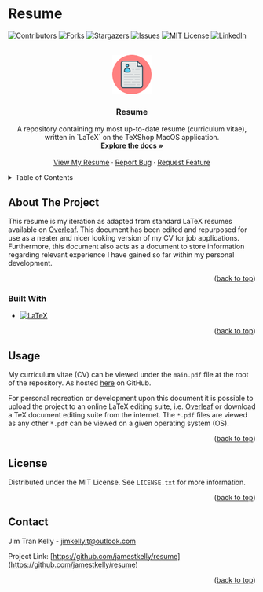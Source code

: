 # Resume

<a name="readme-top"></a>

[![Contributors][contributors-shield]][contributors-url]
[![Forks][forks-shield]][forks-url]
[![Stargazers][stars-shield]][stars-url]
[![Issues][issues-shield]][issues-url]
[![MIT License][license-shield]][license-url]
[![LinkedIn][linkedin-shield]][linkedin-url]

<!-- PROJECT LOGO -->
<br />
<div align="center">
  <a href="https://github.com/jamestkelly/resume">
    <img src="img/resume_icon.png" alt="Logo" width="80" height="80">
  </a>

<h3 align="center">Resume</h3>

  <p align="center">
    A repository containing my most up-to-date resume (curriculum vitae), written in `LaTeX` on the TeXShop MacOS application. 
    <br />
    <a href="https://github.com/jamestkelly/resume"><strong>Explore the docs »</strong></a>
    <br />
    <br />
    <a href="https://github.com/jamestkelly/resume/blob/main/main.pdf">View My Resume</a>
    ·
    <a href="https://github.com/jamestkelly/resume/issues">Report Bug</a>
    ·
    <a href="https://github.com/jamestkelly/resume/issues">Request Feature</a>
  </p>
</div>

<!-- TABLE OF CONTENTS -->
<details>
  <summary>Table of Contents</summary>
  <ol>
    <li>
      <a href="#about-the-project">About The Project</a>
      <ul>
        <li><a href="#built-with">Built With</a></li>
      </ul>
    </li>
    <li><a href="#usage">Usage</a></li>
    <li><a href="#license">License</a></li>
    <li><a href="#contact">Contact</a></li>
  </ol>
</details>

<!-- ABOUT THE PROJECT -->
## About The Project

This resume is my iteration as adapted from standard LaTeX resumes available on [Overleaf](www.overleaf.com). This document has been edited and repurposed for use as a neater and nicer looking version of my CV for job applications. Furthermore, this document also acts as a document to store information regarding relevant experience I have gained so far within my personal development.

<p align="right">(<a href="#readme-top">back to top</a>)</p>

### Built With

* [![LaTeX][Latex.tex]][LaTeX-url]

<p align="right">(<a href="#readme-top">back to top</a>)</p>

<!-- USAGE EXAMPLES -->
## Usage

My curriculum vitae (CV) can be viewed under the `main.pdf` file at the root of the repository. As hosted [here](https://github.com/jamestkelly/resume/blob/main/main.pdf) on GitHub.

For personal recreation or development upon this document it is possible to upload the project to an online LaTeX editing suite, i.e. [Overleaf](www.overleaf.com) or download a TeX document editing suite from the internet. The `*.pdf` files are viewed as any other `*.pdf` can be viewed on a given operating system (OS).

<p align="right">(<a href="#readme-top">back to top</a>)</p>

<!-- LICENSE -->
## License

Distributed under the MIT License. See `LICENSE.txt` for more information.

<p align="right">(<a href="#readme-top">back to top</a>)</p>

<!-- CONTACT -->
## Contact

Jim Tran Kelly - [jimkelly.t@outlook.com](mailto:jimkelly.t@outlook.com)

Project Link: [https://github.com/jamestkelly/resume](https://github.com/jamestkelly/resume)

<p align="right">(<a href="#readme-top">back to top</a>)</p>

<!-- MARKDOWN LINKS & IMAGES -->
<!-- https://www.markdownguide.org/basic-syntax/#reference-style-links -->
[contributors-shield]: https://img.shields.io/github/contributors/jamestkelly/resume.svg?style=for-the-badge
[contributors-url]: https://github.com/jamestkelly/resume/graphs/contributors
[forks-shield]: https://img.shields.io/github/forks/jamestkelly/resume.svg?style=for-the-badge
[forks-url]: https://github.com/jamestkelly/resume/network/members
[stars-shield]: https://img.shields.io/github/stars/jamestkelly/resume.svg?style=for-the-badge
[stars-url]: https://github.com/jamestkelly/resume/stargazers
[issues-shield]: https://img.shields.io/github/issues/jamestkelly/resume.svg?style=for-the-badge
[issues-url]: https://github.com/jamestkelly/resume/issues
[license-shield]: https://img.shields.io/github/license/jamestkelly/resume.svg?style=for-the-badge
[license-url]: https://github.com/jamestkelly/resume/blob/master/LICENSE.txt
[linkedin-shield]: https://img.shields.io/badge/-LinkedIn-black.svg?style=for-the-badge&logo=linkedin&colorB=555
[linkedin-url]: https://linkedin.com/in/jimkellyt/
[LaTeX.tex]: https://img.shields.io/badge/Made%20with-LaTeX-1f425f.svg
[LaTeX-url]: https://www.latex-project.org/
